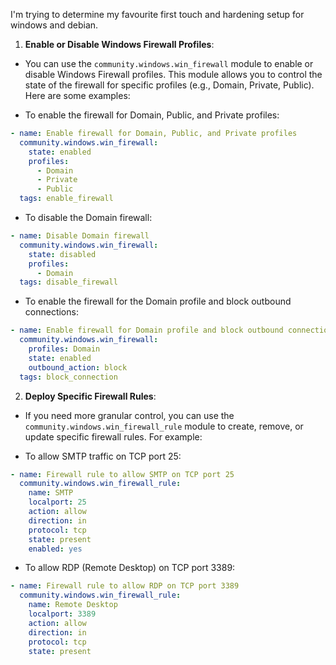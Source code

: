 

I'm trying to determine my favourite first touch and hardening setup for windows and debian.

1. **Enable or Disable Windows Firewall Profiles**:
- You can use the `community.windows.win_firewall` module to enable or disable Windows Firewall profiles. This module allows you to control the state of the firewall for specific profiles (e.g., Domain, Private, Public). Here are some examples:

- To enable the firewall for Domain, Public, and Private profiles:
```yaml
- name: Enable firewall for Domain, Public, and Private profiles
  community.windows.win_firewall:
    state: enabled
    profiles:
      - Domain
      - Private
      - Public
  tags: enable_firewall
```

- To disable the Domain firewall:
```yaml
- name: Disable Domain firewall
  community.windows.win_firewall:
    state: disabled
    profiles:
      - Domain
  tags: disable_firewall
```

- To enable the firewall for the Domain profile and block outbound connections:
```yaml
- name: Enable firewall for Domain profile and block outbound connections
  community.windows.win_firewall:
    profiles: Domain
    state: enabled
    outbound_action: block
  tags: block_connection
```

2. **Deploy Specific Firewall Rules**:
- If you need more granular control, you can use the `community.windows.win_firewall_rule` module to create, remove, or update specific firewall rules. For example:

- To allow SMTP traffic on TCP port 25:
```yaml
- name: Firewall rule to allow SMTP on TCP port 25
  community.windows.win_firewall_rule:
    name: SMTP
    localport: 25
    action: allow
    direction: in
    protocol: tcp
    state: present
    enabled: yes
```

- To allow RDP (Remote Desktop) on TCP port 3389:
```yaml
- name: Firewall rule to allow RDP on TCP port 3389
  community.windows.win_firewall_rule:
    name: Remote Desktop
    localport: 3389
    action: allow
    direction: in
    protocol: tcp
    state: present
```